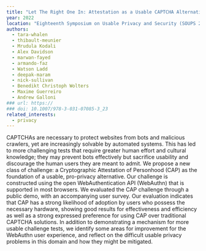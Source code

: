 ```yaml
---
title: "Let The Right One In: Attestation as a Usable CAPTCHA Alternative"
year: 2022
location: "Eighteenth Symposium on Usable Privacy and Security (SOUPS 2022), Boston, MA. 2022."
authors:
  - tara-whalen
  - thibault-meunier
  - Mrudula Kodali
  - Alex Davidson
  - marwan-fayed
  - armando-faz
  - Watson Ladd
  - deepak-maram
  - nick-sullivan
  - Benedikt Christoph Wolters
  - Maxime Guerreiro
  - Andrew Galloni
### url: https://
### doi: 10.1007/978-3-031-07085-3_23
related_interests:
  - privacy
---
```


CAPTCHAs are necessary to protect websites from bots and malicious crawlers, yet are increasingly solvable by automated systems. This has led to more challenging tests that require greater human effort and cultural knowledge; they may prevent bots effectively but sacrifice usability and discourage the human users they are meant to admit. We propose a new class of challenge: a Cryptographic Attestation of Personhood (CAP) as the foundation of a usable, pro-privacy alternative. Our challenge is constructed using the open WebAuthentication API (WebAuthn) that is supported in most browsers. We evaluated the CAP challenge through a public demo, with an accompanying user survey. Our evaluation indicates that CAP has a strong likelihood of adoption by users who possess the necessary hardware, showing good results for effectiveness and efficiency as well as a strong expressed preference for using CAP over traditional CAPTCHA solutions. In addition to demonstrating a mechanism for more usable challenge tests, we identify some areas for improvement for the WebAuthn user experience, and reflect on the difficult usable privacy problems in this domain and how they might be mitigated.